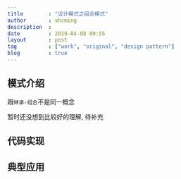 ```yaml
---
title        : "设计模式之组合模式"
author       : ahcming
description  : 
date         : 2019-04-08 09:55
layout       : post
tag          : ["work", "original", "design pattern"]
blog         : true
---
```


## 模式介绍

跟`继承-组合`不是同一概念

暂时还没想到比较好的理解, 待补充

## 代码实现

## 典型应用
